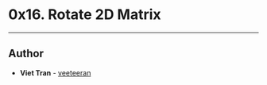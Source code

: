 # 0x16. Rotate 2D Matrix

---

## Author
* **Viet Tran** - [veeteeran](https://github.com/veeteeran)
